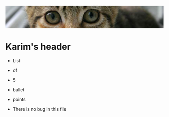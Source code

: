 ![banner](img/kitten.jpg)

# Karim's header

- List
- of
- 5
- bullet
- points

- There is no bug in this file

